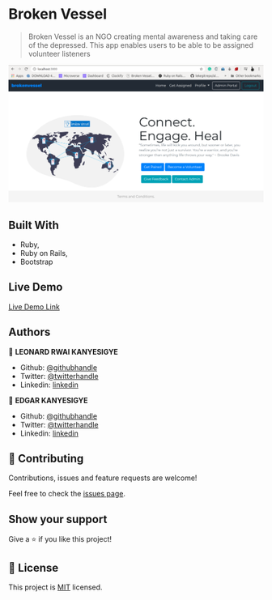 # Broken Vessel

> Broken Vessel is an NGO creating mental awareness and taking care of the depressed. This app enables users to be able to be assigned volunteer listeners

![screenshot](./app_screenshot.png)

## Built With

- Ruby,
- Ruby on Rails,
- Bootstrap

## Live Demo

[Live Demo Link](http://brokenvessel.herokuapp.com/)


## Authors

👤 **LEONARD RWAI KANYESIGYE**

- Github: [@githubhandle](https://github.com/rmauriutsson)
- Twitter: [@twitterhandle](https://twitter.com/leokanye)
- Linkedin: [linkedin](https://linkedin.com/in/leonard-rwai-kanyesigye)

👤 **EDGAR KANYESIGYE**

- Github: [@githubhandle](https://github.com/isheebo)
- Twitter: [@twitterhandle](https://twitter.com/the_kanyesigye)
- Linkedin: [linkedin](https://linkedin.com/in/kanyesigye-edgar-a560b969/)

## 🤝 Contributing

Contributions, issues and feature requests are welcome!

Feel free to check the [issues page](issues/).

## Show your support

Give a ⭐️ if you like this project!

## 📝 License

This project is [MIT](lic.url) licensed.
